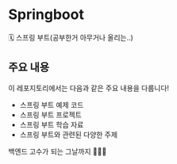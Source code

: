 # Springboot
🗓 스프링 부트(공부한거 아무거나 올리는..)

## 주요 내용

이 레포지토리에서는 다음과 같은 주요 내용을 다룹니다!

- 스프링 부트 예제 코드
- 스프링 부트 프로젝트
- 스프링 부트 학습 자료
- 스프링 부트와 관련된 다양한 주제

백엔드 고수가 되는 그날까지 🚀🚀🚀

